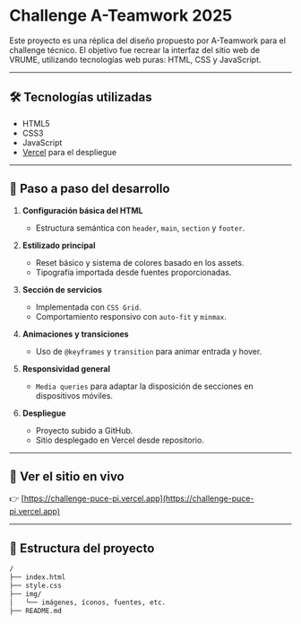 # Challenge A-Teamwork 2025

Este proyecto es una réplica del diseño propuesto por A-Teamwork para el challenge técnico. El objetivo fue recrear la interfaz del sitio web de VRUME, utilizando tecnologías web puras: HTML, CSS y JavaScript.

---

## 🛠 Tecnologías utilizadas

- HTML5  
- CSS3  
- JavaScript  
- [Vercel](https://vercel.com) para el despliegue


---

## 🧠 Paso a paso del desarrollo

1. **Configuración básica del HTML**
   - Estructura semántica con `header`, `main`, `section` y `footer`.

2. **Estilizado principal**
   - Reset básico y sistema de colores basado en los assets.
   - Tipografía importada desde fuentes proporcionadas.

3. **Sección de servicios**
   - Implementada con `CSS Grid`.
   - Comportamiento responsivo con `auto-fit` y `minmax`.

4. **Animaciones y transiciones**
   - Uso de `@keyframes` y `transition` para animar entrada y hover.

5. **Responsividad general**
   - `Media queries` para adaptar la disposición de secciones en dispositivos móviles.

6. **Despliegue**
   - Proyecto subido a GitHub.
   - Sitio desplegado en Vercel desde repositorio.
---

## 🚀 Ver el sitio en vivo

👉 [https://challenge-puce-pi.vercel.app](https://challenge-puce-pi.vercel.app)

---

## 📁 Estructura del proyecto

```bash
/
├── index.html
├── style.css
├── img/
│   └── imágenes, íconos, fuentes, etc.
├── README.md

